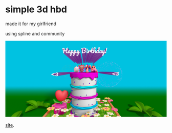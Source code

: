 # simple 3d hbd

made it for my girlfriend

using spline and community

![Alt text](hbd.png)



[site]([https://render.com/](https://hbd-sigma-seven.vercel.app/)). 
